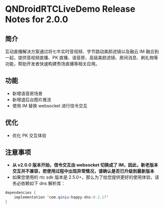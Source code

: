 # QNDroidRTCLiveDemo Release Notes for 2.0.0

## 简介

互动直播解决方案通过将七牛实时音视频、字节跳动美颜滤镜以及融云 IM 融合到一起，提供音视频直播、PK 直播、语音房、高级美颜滤镜、房间消息、刷礼物等功能，帮助开发者快速构建秀场直播等相关应用。

## 功能
- 新增语音房场景
- 新增退后台图片推流
- 使用 IM 替换 websocket 进行信令交互

## 优化
- 优化 PK 交互体验

## 注意事项
- **从 v2.0.0 版本开始，信令交互由 websocket 切换成了 IM，因此，新老版本交互并不兼容，若使用过程中出现异常情况，请确认是否已升级到最新版本**
- 如果您使用的 rtc sdk 版本是 2.5.0+，那么为了给您提供更好的使用体验，请务必依赖如下 dns 解析库：

```java
dependencies {
    implementation 'com.qiniu:happy-dns:0.2.17'
}
```